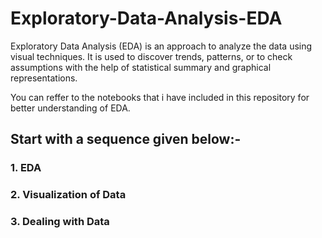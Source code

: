 # Exploratory-Data-Analysis-EDA

Exploratory Data Analysis (EDA) is an approach to analyze the data using visual techniques. It is used to discover trends, patterns, or to check assumptions with the help of statistical summary and graphical representations.

You can reffer to the notebooks that i have included in this repository for better understanding of EDA. 

## Start with a sequence given below:-
### 1. EDA
### 2. Visualization of Data
### 3. Dealing with Data
